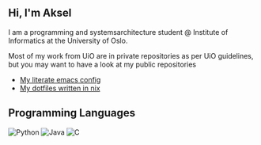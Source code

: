 <!-- ![Image](./images/leaves_background.jpg) -->

## Hi, I'm Aksel
I am a programming and systemsarchitecture student @ Institute of Informatics
at the University of Oslo. 

Most of my work from UiO are in private repositories as per UiO guidelines, but
you may want to have a look at my public repositories
- [My literate emacs config](https://github.com/aksel-os/.emacs.d)
- [My dotfiles written in nix](https://github.com/aksel-os/.dotfiles)

## Programming Languages
![Python](https://img.shields.io/badge/python-3670A0?style=for-the-badge&logo=python&logoColor=ffdd54)
![Java](https://img.shields.io/badge/java-%23ED8B00.svg?style=for-the-badge&logo=openjdk&logoColor=white)
![C](https://img.shields.io/badge/c-%2300599C.svg?style=for-the-badge&logo=c&logoColor=white)
